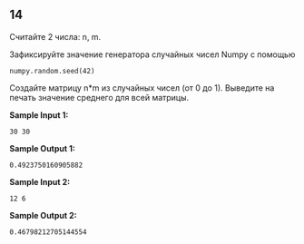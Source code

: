 ## 14

Считайте 2 числа: n, m.

Зафиксируйте значение генератора случайных чисел Numpy с помощью

```commandline
numpy.random.seed(42)
```

Создайте матрицу n*m из случайных чисел (от 0 до 1).
Выведите на печать значение среднего для всей матрицы.

**Sample Input 1:**

```commandline
30 30
```

**Sample Output 1:**

```commandline
0.4923750160905882
```

**Sample Input 2:**

```commandline
12 6
```

**Sample Output 2:**

```commandline
0.46798212705144554
```
